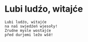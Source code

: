 # Lubi ludźo, witajće 

```
Lubi ludźo, witajće 
na naš swjedźeń wjesoły!
Zrudne mysle wostajće 
před durjemi ležo wšě!
```
